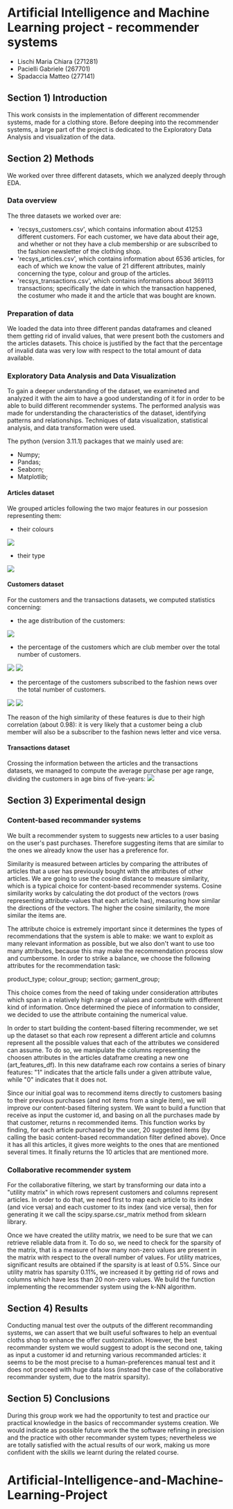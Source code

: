 # Artificial Intelligence and Machine Learning project - recommender systems
- Lischi Maria Chiara (271281)
- Pacielli Gabriele (267701)
- Spadaccia Matteo (277141)

## Section 1) Introduction
This work consists in the implementation of different recommender systems, made for a clothing store. Before deeping into the recommender systems, a large part of the project is dedicated to the Exploratory Data Analysis and visualization of the data.

## Section 2) Methods
We worked over three different datasets, which we analyzed deeply through EDA.

### Data overview
The three datasets we worked over are:
- 'recsys_customers.csv', which contains information about 41253 different customers. For each customer, we have data about their age, and whether or not they have a club membership or are subscribed to the fashion newsletter of the clothing shop. 
- 'recsys_articles.csv', which contains information about 6536 articles, for each of which we know the value of 21 different attributes, mainly concerning the type, colour and group of the articles.
- 'recsys_transactions.csv', which contains informations about 369113 transactions; specifically the date in which the transaction happened, the costumer who made it and the article that was bought are known. 

### Preparation of data
We loaded the data into three different pandas dataframes and cleaned them getting rid of invalid values, that were present both the customers and the articles datasets. This choice is justified by the fact that the percentage of invalid data was very low with respect to the total amount of data available.

### Exploratory Data Analysis and Data Visualization
To gain a deeper understanding of the dataset, we examineted and analyzed it with the aim to have a good understanding of it for in order to be able to build different recommender systems. The performed analysis was made for understanding the characteristics of the dataset, identifying patterns and relationships. Techniques of data visualization, statistical analysis, and data transformation were used. 

The python (version 3.11.1) packages that we mainly used are: 
- Numpy;
- Pandas;
- Seaborn;
- Matplotlib;

#### Articles dataset
We grouped articles following the two major features in our possesion representing them:
- their colours
<img src="images/articles per colours.png">

- their type
<img src="images/articles per garment group.png">

#### Customers dataset
For the customers and the transactions datasets, we computed statistics concerning:
- the age distribution of the customers:
<img src="images/age distribution.png">

- the percentage of the customers which are club member over the total number of customers. 
<img src="images/club members over total.png">
<img src="images/club members per age range.png">

- the percentage of the customers subscribed to the fashion news over the total number of customers. 
<img src="images/subscribers over total.png">
<img src="images/subscribers per age range.png">

The reason of the high similarity of these features is due to their high correlation (about 0.98): it is very likely that a customer being a club member will also be a subscriber to the fashion news letter and vice versa.

#### Transactions dataset
Crossing the information between the articles and the transactions datasets, we managed to compute the average purchase per age range, dividing the customers in age bins of five-years:
<img src="images/purchases per age range.png">

## Section 3) Experimental design
### Content-based recommander systems
We built a recommender system to suggests new articles to a user basing on the user's past purchases. Therefore suggesting items that are similar to the ones we already know the user has a preference for.

Similarity is measured between articles by comparing the attributes of articles that a user has previously bought with the attributes of other articles. We are going to use the cosine distance to measure similarity, which is a typical choice for content-based recommender systems. Cosine similarity works by calculating the dot product of the vectors (rows representing attribute-values that each article has), measuring how similar the directions of the vectors. The higher the cosine similarity, the more similar the items are.

The attribute choice is extremely important since it determines the types of recommendations that the system is able to make: we want to exploit as many relevant information as possible, but we also don't want to use too many attributes, because this may make the recommendation process slow and cumbersome. In order to strike a balance, we choose the following attributes for the recommendation task:

product_type;
colour_group;
section;
garment_group;

This choice comes from the need of taking under consideration attributes which span in a relatively high range of values and contribute with different kind of information. Once determined the piece of information to consider, we decided to use the attribute containing the numerical value.

In order to start building the content-based filtering recommender, we set up the dataset so that each row represent a different article and columns represent all the possible values that each of the attributes we considered can assume. To do so, we manipulate the columns representing the choosen attributes in the articles dataframe creating a new one (art_features_df). In this new dataframe each row contains a series of binary features: "1" indicates that the article falls under a given attribute value, while "0" indicates that it does not.

Since our initial goal was to recommend items directly to customers basing to their previous purchases (and not items from a single item), we will improve our content-based filtering system. We want to build a function that receive as input the customer id, and basing on all the purchases made by that customer, returns n recommended items. This function works by finding, for each article purchased by the user, 20 suggested items (by calling the basic content-based recommandation filter defined above). Once it has all this articles, it gives more weights to the ones that are mentioned several times. It finally returns the 10 articles that are mentioned more.

### Collaborative recommender system
For the collaborative filtering, we start by transforming our data into a "utility matrix" in which rows represent customers and columns represent articles. In order to do that, we need first to map each article to its index (and vice versa) and each customer to its index (and vice versa), then for generating it we call the scipy.sparse.csr_matrix method from sklearn library.

Once we have created the utility matrix, we need to be sure that we can retrieve reliable data from it. To do so, we need to check for the sparsity of the matrix, that is a measure of how many non-zero values are present in the matrix with respect to the overall number of values. For utility matrices, significant results are obtained if the sparsity is at least of 0.5%. Since our utility matrix has sparsity 0.11%, we increased it by getting rid of rows and columns which have less than 20 non-zero values. We build the function implementing the recommender system using the k-NN algorithm.

## Section 4) Results
Conducting manual test over the outputs of the different recommanding systems, we can assert that we built useful softwares to help an eventual cloths shop to enhance the offer customization. However, the best recommander system we would suggest to adopt is the second one, taking as input a customer id and returning various recommanded articles: it seems to be the most precise to a human-preferences manual test and it does not proceed with huge data loss (instead the case of the collaborative recommander system, due to the matrix sparsity).

## Section 5) Conclusions
During this group work we had the opportunity to test and practice our practical knowledge in the basics of reccommander systems creation. We would indicate as possible future work the the software refining in precision and the practice with other recommander system types; nevertheless we are totally satisfied with the actual results of our work, making us more confident with the skills we learnt during the related course.
# Artificial-Intelligence-and-Machine-Learning-Project
